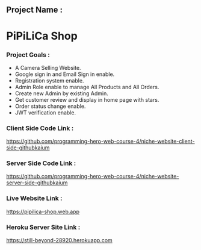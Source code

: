 ## Project Name :
# PiPiLiCa Shop

### Project Goals :
* A Camera Selling Website.
* Google sign in and Email Sign in enable.
* Registration system enable.
* Admin Role enable to manage All Products and All Orders.
* Create new Admin by existing Admin.
* Get customer review and display in home page with stars.
* Order status change enable.
* JWT verification enable.

### Client Side Code Link :
https://github.com/programming-hero-web-course-4/niche-website-client-side-githubkaium

### Server Side Code Link :
https://github.com/programming-hero-web-course-4/niche-website-server-side-githubkaium

### Live Website Link :
https://pipilica-shop.web.app

### Heroku Server Site Link :
https://still-beyond-28920.herokuapp.com
